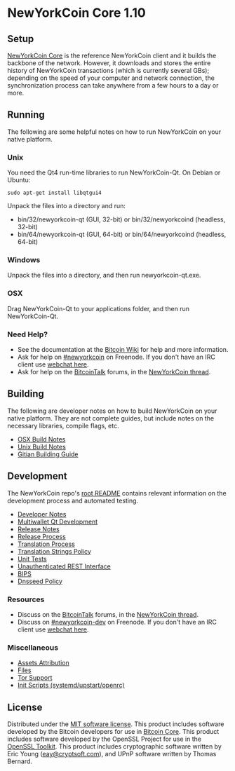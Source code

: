 NewYorkCoin Core 1.10
==================

Setup
---------------------
[NewYorkCoin Core](http://newyorkcoin.com/) is the reference NewYorkCoin client and it builds the backbone of the network. However, it downloads and stores the entire history of NewYorkCoin transactions (which is currently several GBs); depending on the speed of your computer and network connection, the synchronization process can take anywhere from a few hours to a day or more.

Running
---------------------
The following are some helpful notes on how to run NewYorkCoin on your native platform.

### Unix

You need the Qt4 run-time libraries to run NewYorkCoin-Qt. On Debian or Ubuntu:

	sudo apt-get install libqtgui4

Unpack the files into a directory and run:

- bin/32/newyorkcoin-qt (GUI, 32-bit) or bin/32/newyorkcoind (headless, 32-bit)
- bin/64/newyorkcoin-qt (GUI, 64-bit) or bin/64/newyorkcoind (headless, 64-bit)



### Windows

Unpack the files into a directory, and then run newyorkcoin-qt.exe.

### OSX

Drag NewYorkCoin-Qt to your applications folder, and then run NewYorkCoin-Qt.

### Need Help?

* See the documentation at the [Bitcoin Wiki](https://en.bitcoin.it/wiki/Main_Page)
for help and more information.
* Ask for help on [#newyorkcoin](http://webchat.freenode.net?channels=newyorkcoin) on Freenode. If you don't have an IRC client use [webchat here](http://webchat.freenode.net?channels=newyorkcoin).
* Ask for help on the [BitcoinTalk](https://bitcointalk.org/) forums, in the [NewYorkCoin thread](https://bitcointalk.org/index.php?topic=361813.0).

Building
---------------------
The following are developer notes on how to build NewYorkCoin on your native platform. They are not complete guides, but include notes on the necessary libraries, compile flags, etc.

- [OSX Build Notes](build-osx.md)
- [Unix Build Notes](build-unix.md)
- [Gitian Building Guide](gitian-building.md)

Development
---------------------
The NewYorkCoin repo's [root README](https://github.com/newyorkcoin/newyorkcoin/blob/master/README.md) contains relevant information on the development process and automated testing.

- [Developer Notes](developer-notes.md)
- [Multiwallet Qt Development](multiwallet-qt.md)
- [Release Notes](release-notes.md)
- [Release Process](release-process.md)
- [Translation Process](translation_process.md)
- [Translation Strings Policy](translation_strings_policy.md)
- [Unit Tests](unit-tests.md)
- [Unauthenticated REST Interface](REST-interface.md)
- [BIPS](bips.md)
- [Dnsseed Policy](dnsseed-policy.md)

### Resources
* Discuss on the [BitcoinTalk](https://bitcointalk.org/) forums, in the [NewYorkCoin thread](https://bitcointalk.org/index.php?topic=361813.0).
* Discuss on [#newyorkcoin-dev](http://webchat.freenode.net/?channels=newyorkcoin-dev) on Freenode. If you don't have an IRC client use [webchat here](http://webchat.freenode.net/?channels=newyorkcoin-dev).

### Miscellaneous
- [Assets Attribution](assets-attribution.md)
- [Files](files.md)
- [Tor Support](tor.md)
- [Init Scripts (systemd/upstart/openrc)](init.md)

License
---------------------
Distributed under the [MIT software license](http://www.opensource.org/licenses/mit-license.php).
This product includes software developed by the Bitcoin developers for use in [Bitcoin Core](https://www.bitcoin.org/). 
This product includes software developed by the OpenSSL Project for use in the [OpenSSL Toolkit](https://www.openssl.org/). This product includes
cryptographic software written by Eric Young ([eay@cryptsoft.com](mailto:eay@cryptsoft.com)), and UPnP software written by Thomas Bernard.
